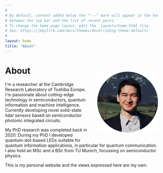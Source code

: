 ```yaml
---
#
# By default, content added below the "---" mark will appear in the home page
# between the top bar and the list of recent posts.
# To change the home page layout, edit the _layouts/home.html file.
# See: https://jekyllrb.com/docs/themes/#overriding-theme-defaults
#
layout: home
title: "About"
---
```

<div class="switch-order">
<div>
<img src="/img/portrait.png" align="right" alt="Portrait photo" style="margin: 20px 0px 20px 30px;width:200px;" />
</div>
<div>
<h1>About</h1>
</div>
</div>
<!-- # About -->
<div>
<p>
I'm a researcher at the Cambridge Research Laboratory of Toshiba&nbsp;Europe. I'm passionate about cutting-edge technology in semiconductors, quantum information and machine intelligence. Currently developing novel solid-state lidar sensors based on semiconductor photonic integrated circuits.
</p>
<p>
My PhD research was completed back in 2020.
During my PhD I developed quantum-dot-based LEDs suitable for quantum information applications, in particular for quantum communication. I also hold an MSc and a BSc from TU Munich, focussing on semiconductor physics.
</p>
</div>


This is my personal website and the views expressed here are my own.

<br/>
<br/>
